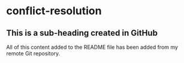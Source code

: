 # conflict-resolution

## This is a sub-heading created in GitHub

All of this content added to the README file has been added from my remote Git repository.
